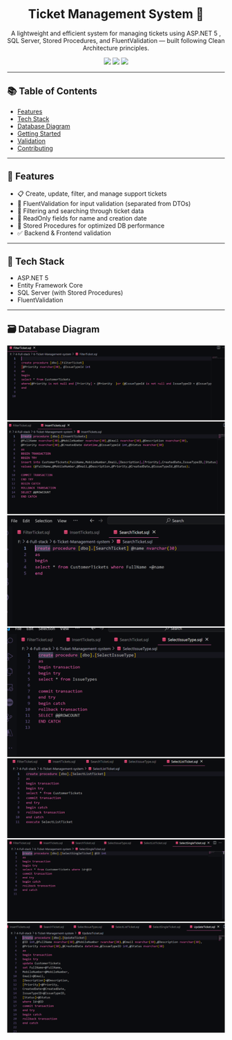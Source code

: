 <div align="center">
  <h1>Ticket Management System 🎫</h1>
  <p>A lightweight and efficient system for managing tickets using ASP.NET 5 , SQL Server, Stored Procedures, and FluentValidation — built following Clean Architecture principles.</p>
  
  <img src="https://img.shields.io/badge/C%23-239120?style=for-the-badge&logo=csharp&logoColor=white" />
  <img src="https://img.shields.io/badge/.NET-512BD4?style=for-the-badge&logo=dotnet&logoColor=white" />
  <img src="https://img.shields.io/badge/SQL--Server-CC2927?style=for-the-badge&logo=microsoft%20sql%20server&logoColor=white" />
</div>

---

## 📚 Table of Contents

- [Features](#features)
- [Tech Stack](#tech-stack)
- [Database Diagram](#database-diagram)
- [Getting Started](#getting-started)
- [Validation](#validation)
- [Contributing](#contributing)

---

## 🚀 Features

- 📋 Create, update, filter, and manage support tickets
- 🧪 FluentValidation for input validation (separated from DTOs)
- 🔎 Filtering and searching through ticket data
- 📆 ReadOnly fields for name and creation date
- 🔄 Stored Procedures for optimized DB performance
- ✅ Backend & Frontend validation

---

## 🧰 Tech Stack

- ASP.NET 5
- Entity Framework Core
- SQL Server (with Stored Procedures)
- FluentValidation

---

## 🗃️ Database Diagram

![ERD](./assets/01.png)
![ERD](./assets/02.png)
![ERD](./assets/03.png)
![ERD](./assets/04.png)
![ERD](./assets/05.png)
![ERD](./assets/06.png)
![ERD](./assets/07.png)

